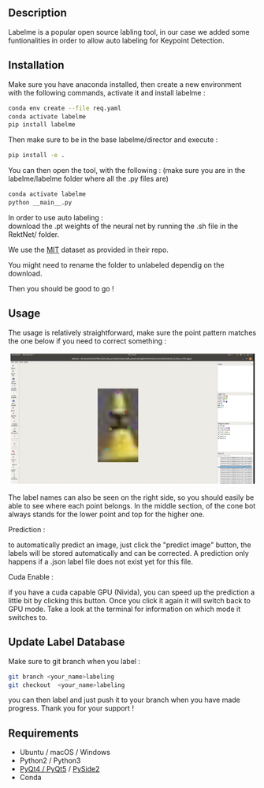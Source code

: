 ## Description

Labelme is a popular open source labling tool, in our case we added some funtionalities in order to allow auto labeling for Keypoint Detection. 

## Installation 

Make sure you have anaconda installed, then create a new environment with the following commands, activate it and install labelme : 
```bash
conda env create --file req.yaml 
conda activate labelme
pip install labelme 
```

Then make sure to be in the base labelme/director and execute : 
```bash
pip install -e . 
```



You can then open the tool, with the following : (make sure you are in the labelme/labelme folder where all the .py files are)

```bash 
conda activate labelme
python __main__.py
```

In order to use auto labeling :   
download the .pt weights of the neural net by running the .sh file in the RektNet/ folder. 

We use the [MIT](https://github.com/cv-core/MIT-Driverless-CV-TrainingInfra/tree/master/RektNet) dataset as provided in their repo. 

You might need to rename the folder to unlabeled dependig on the download. 


Then you should be good to go ! 

## Usage
The usage is relatively straightforward, make sure the point pattern matches the one below if you need to correct something :


<p align="center">
  <img src="label.png" width="1000" title="hover text">
</p>

The label names can also be seen on the right side, so you should easily be able to see where each point belongs. In the middle section, 
of the cone bot always stands for the lower point and top for the higher one. 

Prediction : 

to automatically predict an image, just click the "predict image" button, the labels will be stored automatically and can be corrected. 
A prediction only happens if a .json label file does not exist yet for this file. 

Cuda Enable : 

if you have a cuda capable GPU (Nivida), you can speed up the prediction a little bit by clicking this button. Once you click it again it will switch back to GPU mode. 
Take a look at the terminal for information on which mode it switches to. 

## Update Label Database
Make sure to git branch when you label : 
```bash 
git branch <your_name>labeling
git checkout  <your_name>labeling
```

you can then label and just push it to your branch when you have made progress. 
Thank you for your support !


## Requirements

- Ubuntu / macOS / Windows
- Python2 / Python3
- [PyQt4 / PyQt5](http://www.riverbankcomputing.co.uk/software/pyqt/intro) / [PySide2](https://wiki.qt.io/PySide2_GettingStarted)
- Conda
